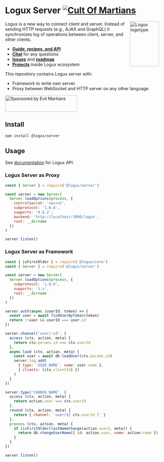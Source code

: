 # Logux Server [![Cult Of Martians][cult-img]][cult]

<img align="right" width="95" height="148" title="Logux logotype"
     src="https://logux.io/branding/logotype.svg">

Logux is a new way to connect client and server. Instead of sending
HTTP requests (e.g., AJAX and GraphQL) it synchronizes log of operations
between client, server, and other clients.

* **[Guide, recipes, and API](https://logux.io/)**
* **[Chat](https://gitter.im/logux/logux)** for any questions
* **[Issues](https://github.com/logux/logux/issues)**
  and **[roadmap](https://github.com/logux/logux/projects/1)**
* **[Projects](https://logux.io/guide/architecture/parts/)**
  inside Logux ecosystem

This repository contains Logux server with:

* Framework to write own server.
* Proxy between WebSocket and HTTP server on any other language.

<a href="https://evilmartians.com/?utm_source=logux-server">
  <img src="https://evilmartians.com/badges/sponsored-by-evil-martians.svg"
       alt="Sponsored by Evil Martians" width="236" height="54">
</a>

[logux.io]: https://logux.io/
[cult-img]: http://cultofmartians.com/assets/badges/badge.svg
[cult]: http://cultofmartians.com/done.html


## Install

```sh
npm install @logux/server
```

## Usage

See [documentation] for Logux API.

### Logux Server as Proxy

```js
const { Server } = require('@logux/server')

const server = new Server(
  Server.loadOptions(process, {
    controlSecret: 'secret',
    subprotocol: '1.0.0',
    supports: '0.6.2',
    backend: 'http://localhost:3000/logux',
    root: __dirname
  })
)

server.listen()
```


### Logux Server as Framework

```js
const { isFirstOlder } = require('@logux/core')
const { Server } = require('@logux/server')

const server = new Server(
  Server.loadOptions(process, {
    subprotocol: '1.0.0',
    supports: '1.x',
    root: __dirname
  })
)

server.auth(async (userId, token) => {
  const user = await findUserByToken(token)
  return !!user && userId === user.id
})

server.channel('user/:id', {
  access (ctx, action, meta) {
    return ctx.params.id === ctx.userId
  },
  async load (ctx, action, meta) {
    const user = await db.loadUser(ctx.params.id)
    server.log.add(
      { type: 'USER_NAME', name: user.name },
      { clients: [ctx.clientId] })
    )
  }
})

server.type('CHANGE_NAME', {
  access (ctx, action, meta) {
    return action.user === ctx.userId
  },
  resend (ctx, action, meta) {
    return { channel: `user/${ ctx.userId }` }
  },
  process (ctx, action, meta) {
    if (isFirstOlder(lastNameChange(action.user), meta)) {
      return db.changeUserName({ id: action.user, name: action.name })
    }
  }
})

server.listen()
```

[documentation]: https://github.com/logux/logux
